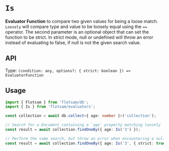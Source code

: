 <!-- @format -->

# `Is`

**Evaluator Function** to compare two given values for being a loose match. `Loosely` will compare type and value to be
loosely equal using the `==` operator. The second parameter is an optional object that can set the function to be
strict. In strict mode, null or undefined will throw an error instead of evaluating to false, if null is not
the given search value.

## API

Type: `(condition: any, options?: { strict: boolean }) => EvaluatorFunction`

## Usage

```ts
import { Flotsam } from 'flotsam/db';
import { Is } from 'flotsam/evaluators';

const collection = await db.collect<{ age: number }>('collection');

// Search for a Document containing a `age` property matching loosely '3'
const result = await collection.findOneBy({ age: Is('3') });

// Perform the same search, but throw an error when encountering a null or undefined value
const result = await collection.findOneBy({ age: Is('3', { strict: true }) });
```
